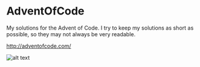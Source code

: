 # AdventOfCode
My solutions for the Advent of Code. I try to keep my solutions as short as possible, so they may not always be very readable.

<http://adventofcode.com/>

![alt text](http://icons.iconarchive.com/icons/icons8/christmas-flat-color/512/christmas-tree-icon.png)